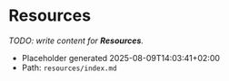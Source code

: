 # Resources

_TODO: write content for **Resources**._

- Placeholder generated 2025-08-09T14:03:41+02:00
- Path: `resources/index.md`
